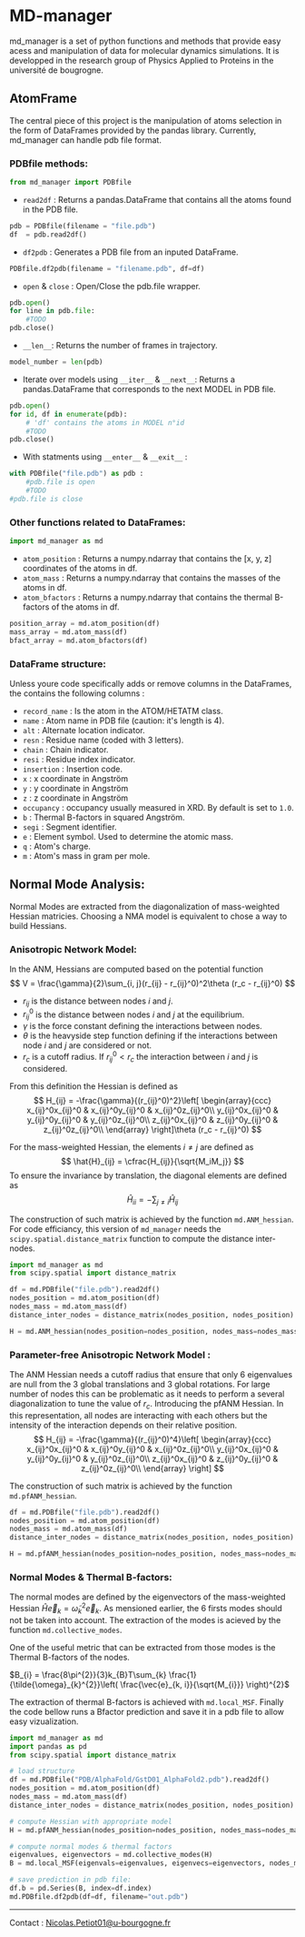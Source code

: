 # MD-manager
md_manager is a set of python functions and methods that provide easy acess and manipulation of data for molecular dynamics simulations. It is developped in the research group of Physics Applied to Proteins in the université de bougrogne. 

## AtomFrame
The central piece of this project is the manipulation of atoms selection in the form of DataFrames provided by the pandas library. Currently, md_manager can handle pdb file format.

### PDBfile methods:
```python
from md_manager import PDBfile
```

* `read2df` : Returns a pandas.DataFrame that contains all the atoms found in the PDB file.
```python
pdb = PDBfile(filename = "file.pdb")
df  = pdb.read2df()
```

* `df2pdb` : Generates a PDB file from an inputed DataFrame.
```python
PDBfile.df2pdb(filename = "filename.pdb", df=df)
```

* `open` & `close` : Open/Close the pdb.file wrapper.
```python
pdb.open()
for line in pdb.file:
    #TODO
pdb.close()
```

* `__len__`: Returns the number of frames in trajectory.
```python
model_number = len(pdb)
``` 

* Iterate over models using `__iter__` & `__next__`: Returns a pandas.DataFrame that corresponds to the next MODEL in PDB file.
```python
pdb.open()
for id, df in enumerate(pdb):
    # 'df' contains the atoms in MODEL n°id
    #TODO
pdb.close()
```

* With statments using `__enter__` & `__exit__` :
```python
with PDBfile("file.pdb") as pdb :
    #pdb.file is open
    #TODO
#pdb.file is close
```

### Other functions related to DataFrames:
```python
import md_manager as md
```
* `atom_position` : Returns a numpy.ndarray that contains the [x, y, z] coordinates of the atoms in df.
* `atom_mass` : Returns a numpy.ndarray that contains the masses of the atoms in df.
* `atom_bfactors` : Returns a numpy.ndarray that contains the thermal B-factors of the atoms in df.
```python
position_array = md.atom_position(df)
mass_array = md.atom_mass(df)
bfact_array = md.atom_bfactors(df)
```

### DataFrame structure:
Unless youre code specifically adds or remove columns in the DataFrames, the contains the following columns :
* `record_name` : Is the atom in the ATOM/HETATM class.
* `name` : Atom name in PDB file (caution: it's length is 4).
* `alt` : Alternate location indicator.
* `resn` : Residue name (coded with 3 letters).
* `chain` : Chain indicator.
* `resi` : Residue index indicator.
* `insertion` : Insertion code.
* `x` : x coordinate in Angström
* `y` : y coordinate in Angström
* `z` : z coordinate in Angström
* `occupancy` : occupancy usually measured in XRD. By default is set to `1.0`.
* `b` : Thermal B-factors in squared Angström.
* `segi` : Segment identifier.
* `e` : Element symbol. Used to determine the atomic mass.
* `q` : Atom's charge.
* `m` : Atom's mass in gram per mole.

## Normal Mode Analysis:
Normal Modes are extracted from the diagonalization of mass-weighted Hessian matricies. 
Choosing a NMA model is equivalent to chose a way to build Hessians.

### Anisotropic Network Model:
In the ANM, Hessians are computed based on the potential function
$$
    V = \frac{\gamma}{2}\sum_{i, j}(r_{ij} - r_{ij}^0)^2\theta (r_c - r_{ij}^0)
$$
* $r_{ij}$ is the distance between nodes $i$ and $j$.
* $r_{ij}^0$ is the distance between nodes $i$ and $j$ at the equilibrium.
* $\gamma$ is the force constant defining the interactions between nodes.
* $\theta$ is the heavyside step function defining if the interactions between node $i$ and $j$ are considered or not.
* $r_c$ is a cutoff radius. If $r_{ij}^0 < r_c$ the interaction between $i$ and $j$ is considered.

From this definition the Hessian is defined as 
$$
    H_{ij} = -\frac{\gamma}{(r_{ij}^0)^2}\left[ 
        \begin{array}{ccc}
            x_{ij}^0x_{ij}^0 & x_{ij}^0y_{ij}^0 & x_{ij}^0z_{ij}^0\\
            y_{ij}^0x_{ij}^0 & y_{ij}^0y_{ij}^0 & y_{ij}^0z_{ij}^0\\
            z_{ij}^0x_{ij}^0 & z_{ij}^0y_{ij}^0 & z_{ij}^0z_{ij}^0\\
        \end{array}
     \right]\theta (r_c - r_{ij}^0)
$$

For the mass-weighted Hessian, the elements $i \ne j$ are defined as
$$
    \hat{H}_{ij} = \cfrac{H_{ij}}{\sqrt{M_iM_j}}
$$
To ensure the invariance by translation, the diagonal elements are defined as 
$$
    \hat{H}_{ii} = -\sum_{j\ne i}\hat{H}_{ij}
$$

The construction of such matrix is achieved by the function `md.ANM_hessian`. For code efficiancy, this version of `md_manager` needs the `scipy.spatial.distance_matrix` function to compute the distance inter-nodes.

```python
import md_manager as md
from scipy.spatial import distance_matrix

df = md.PDBfile("file.pdb").read2df()
nodes_position = md.atom_position(df)
nodes_mass = md.atom_mass(df)
distance_inter_nodes = distance_matrix(nodes_position, nodes_position)

H = md.ANM_hessian(nodes_position=nodes_position, nodes_mass=nodes_mass, distance_inter_nodes=distance_inter_nodes, cutoff_radius=4.0, spring_constant=1.0)
```
### Parameter-free Anisotropic Network Model :
The ANM Hessian needs a cutoff radius that ensure that only 6 eigenvalues are null from the 3 global translations and 3 global rotations. For large number of nodes this can be problematic as it needs to perform a several diagonalization to tune the value of $r_c$. Introducing the pfANM Hessian. In this representation, all nodes are interacting with each others but the intensity of the interaction depends on their relative position.
$$
    H_{ij} = -\frac{\gamma}{(r_{ij}^0)^4}\left[ 
        \begin{array}{ccc}
            x_{ij}^0x_{ij}^0 & x_{ij}^0y_{ij}^0 & x_{ij}^0z_{ij}^0\\
            y_{ij}^0x_{ij}^0 & y_{ij}^0y_{ij}^0 & y_{ij}^0z_{ij}^0\\
            z_{ij}^0x_{ij}^0 & z_{ij}^0y_{ij}^0 & z_{ij}^0z_{ij}^0\\
        \end{array}
     \right]
$$

The construction of such matrix is achieved by the function `md.pfANM_hessian`.

```python
df = md.PDBfile("file.pdb").read2df()
nodes_position = md.atom_position(df)
nodes_mass = md.atom_mass(df)
distance_inter_nodes = distance_matrix(nodes_position, nodes_position)

H = md.pfANM_hessian(nodes_position=nodes_position, nodes_mass=nodes_mass, distance_inter_nodes=distance_inter_nodes, spring_constant=1.0)
```
### Normal Modes & Thermal B-factors:
The normal modes are defined by the eigenvectors of the mass-weighted Hessian $\hat{H}\vec{e}_k = \tilde{\omega}^2_k\vec{e}_k$. As mensioned earlier, the 6 firsts modes should not be taken into account. The extraction of the modes is acieved by the function `md.collective_modes`. 

One of the useful metric that can be extracted from those modes is the Thermal B-factors of the nodes.

$B_{i} = \frac{8\pi^{2}}{3}k_{B}T\sum_{k} \frac{1}{\tilde{\omega}_{k}^{2}}\left( \frac{\vec{e}_{k, i}}{\sqrt{M_{i}}} \right)^{2}$



The extraction of thermal B-factors is achieved with `md.local_MSF`. Finally the code bellow runs a Bfactor prediction and save it in a pdb file to allow easy vizualization.

```python
import md_manager as md
import pandas as pd
from scipy.spatial import distance_matrix

# load structure
df = md.PDBfile("PDB/AlphaFold/GstD01_AlphaFold2.pdb").read2df()
nodes_position = md.atom_position(df)
nodes_mass = md.atom_mass(df)
distance_inter_nodes = distance_matrix(nodes_position, nodes_position)

# compute Hessian with appropriate model
H = md.pfANM_hessian(nodes_position=nodes_position, nodes_mass=nodes_mass, distance_inter_nodes=distance_inter_nodes, spring_constant=1.0)

# compute normal modes & thermal factors
eigenvalues, eigenvectors = md.collective_modes(H)
B = md.local_MSF(eigenvals=eigenvalues, eigenvecs=eigenvectors, nodes_mass=nodes_mass, convert2bfactors=True)

# save prediction in pdb file:
df.b = pd.Series(B, index=df.index)
md.PDBfile.df2pdb(df=df, filename="out.pdb")
```

---
Contact : Nicolas.Petiot01@u-bourgogne.fr